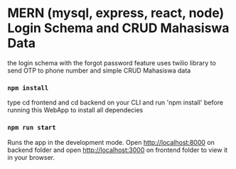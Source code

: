 # MERN (mysql, express, react, node) Login Schema and CRUD Mahasiswa Data

the login schema with the forgot password feature uses twilio library to send OTP to phone number and simple CRUD Mahasiswa data

### `npm install`

type cd frontend and cd backend on your CLI and run 'npm install' before running this WebApp to install all dependecies

### `npm run start`

Runs the app in the development mode.
Open [http://localhost:8000](http://localhost:8000) on backend folder and open [http://localhost:3000](http://localhost:3000) on frontend folder to view it in your browser.
